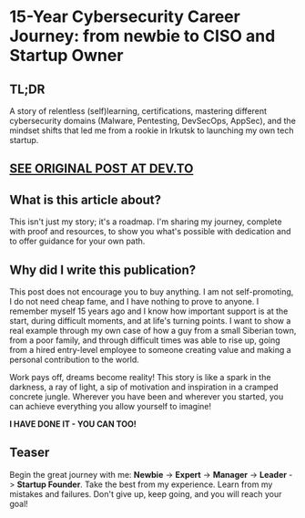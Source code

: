 # 15-Year Cybersecurity Career Journey: from newbie to CISO and Startup Owner

## TL;DR
A story of relentless (self)learning, certifications, mastering different cybersecurity domains (Malware, Pentesting, DevSecOps, AppSec), and the mindset shifts that led me from a rookie in Irkutsk to launching my own tech startup.

## [SEE ORIGINAL POST AT DEV.TO]()

## What is this article about?
This isn't just my story; it's a roadmap. I'm sharing my journey, complete with proof and resources, to show you what's possible with dedication and to offer guidance for your own path.

## Why did I write this publication?
This post does not encourage you to buy anything. I am not self-promoting, I do not need cheap fame, and I have nothing to prove to anyone. I remember myself 15 years ago and I know how important support is at the start, during difficult moments, and at life's turning points. I want to show a real example through my own case of how a guy from a small Siberian town, from a poor family, and through difficult times was able to rise up, going from a hired entry-level employee to someone creating value and making a personal contribution to the world.

Work pays off, dreams become reality! This story is like a spark in the darkness, a ray of light, a sip of motivation and inspiration in a cramped concrete jungle. Wherever you have been and wherever you started, you can achieve everything you allow yourself to imagine!

**I HAVE DONE IT - YOU CAN TOO!**

## Teaser
Begin the great journey with me: **Newbie** -> **Expert** -> **Manager** -> **Leader** -> **Startup Founder**. Take the best from my experience. Learn from my mistakes and failures. Don't give up, keep going, and you will reach your goal!
